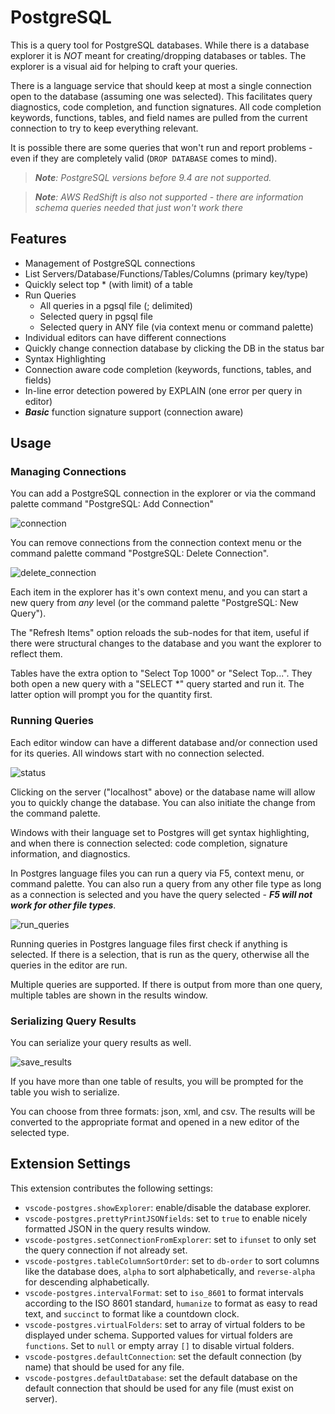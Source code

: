 # PostgreSQL

This is a query tool for PostgreSQL databases. While there is a database explorer it is _NOT_ meant for creating/dropping databases or tables. The explorer is a visual aid for helping to craft your queries.

There is a language service that should keep at most a single connection open to the database (assuming one was selected). This facilitates query diagnostics, code completion, and function signatures. All code completion keywords, functions, tables, and field names are pulled from the current connection to try to keep everything relevant.

It is possible there are some queries that won't run and report problems - even if they are completely valid (`DROP DATABASE` comes to mind).

> _**Note**: PostgreSQL versions before 9.4 are not supported._

> _**Note**: AWS RedShift is *also* not supported - there are information schema queries needed that just won't work there_

## Features

- Management of PostgreSQL connections
- List Servers/Database/Functions/Tables/Columns (primary key/type)
- Quickly select top \* (with limit) of a table
- Run Queries
  - All queries in a pgsql file (; delimited)
  - Selected query in pgsql file
  - Selected query in ANY file (via context menu or command palette)
- Individual editors can have different connections
- Quickly change connection database by clicking the DB in the status bar
- Syntax Highlighting
- Connection aware code completion (keywords, functions, tables, and fields)
- In-line error detection powered by EXPLAIN (one error per query in editor)
- _**Basic**_ function signature support (connection aware)

## Usage

### Managing Connections

You can add a PostgreSQL connection in the explorer or via the command palette command "PostgreSQL: Add Connection"

![connection](images/add_connection.gif)

You can remove connections from the connection context menu or the command palette command "PostgreSQL: Delete Connection".

![delete_connection](images/delete_connection.gif)

Each item in the explorer has it's own context menu, and you can start a new query from _any_ level (or the command palette "PostgreSQL: New Query").

The "Refresh Items" option reloads the sub-nodes for that item, useful if there were structural changes to the database and you want the explorer to reflect them.

Tables have the extra option to "Select Top 1000" or "Select Top...". They both open a new query with a "SELECT \*" query started and run it. The latter option will prompt you for the quantity first.

### Running Queries

Each editor window can have a different database and/or connection used for its queries. All windows start with no connection selected.

![status](images/current_connection.png)

Clicking on the server ("localhost" above) or the database name will allow you to quickly change the database. You can also initiate the change from the command palette.

Windows with their language set to Postgres will get syntax highlighting, and when there is connection selected: code completion, signature information, and diagnostics.

In Postgres language files you can run a query via F5, context menu, or command palette. You can also run a query from any other file type as long as a connection is selected and you have the query selected - **_F5 will not work for other file types_**.

![run_queries](images/run_queries.gif)

Running queries in Postgres language files first check if anything is selected. If there is a selection, that is run as the query, otherwise all the queries in the editor are run.

Multiple queries are supported. If there is output from more than one query, multiple tables are shown in the results window.

### Serializing Query Results

You can serialize your query results as well.

![save_results](images/save_results.png)

If you have more than one table of results, you will be prompted for the table you wish to serialize.

You can choose from three formats: json, xml, and csv. The results will be converted to the appropriate format and opened in a new editor of the selected type.

## Extension Settings

This extension contributes the following settings:

- `vscode-postgres.showExplorer`: enable/disable the database explorer.
- `vscode-postgres.prettyPrintJSONfields`: set to `true` to enable nicely formatted JSON in the query results window.
- `vscode-postgres.setConnectionFromExplorer`: set to `ifunset` to only set the query connection if not already set.
- `vscode-postgres.tableColumnSortOrder`: set to `db-order` to sort columns like the database does, `alpha` to sort alphabetically, and `reverse-alpha` for descending alphabetically.
- `vscode-postgres.intervalFormat`: set to `iso_8601` to format intervals according to the ISO 8601 standard, `humanize` to format as easy to read text, and `succinct` to format like a countdown clock.
- `vscode-postgres.virtualFolders`: set to array of virtual folders to be displayed under schema. Supported values for virtual folders are `functions`. Set to `null` or empty array `[]` to disable virtual folders.
- `vscode-postgres.defaultConnection`: set the default connection (by name) that should be used for any file.
- `vscode-postgres.defaultDatabase`: set the default database on the default connection that should be used for any file (must exist on server).
